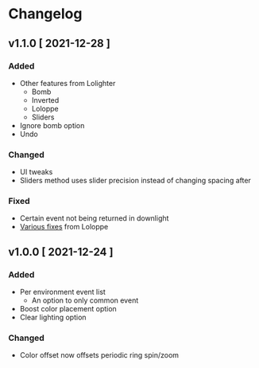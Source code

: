# Changelog

## v1.1.0 [ 2021-12-28 ]

### Added

-   Other features from Lolighter
    -   Bomb
    -   Inverted
    -   Loloppe
    -   Sliders
-   Ignore bomb option
-   Undo

### Changed

-   UI tweaks
-   Sliders method uses slider precision instead of changing spacing after

### Fixed

-   Certain event not being returned in downlight
-   [Various fixes](https://github.com/Loloppe/Lolighter/commit/563e18eabefedfeef6099d43e375b77262d28d8) from Loloppe

## v1.0.0 [ 2021-12-24 ]

### Added

-   Per environment event list
    -   An option to only common event
-   Boost color placement option
-   Clear lighting option

### Changed

-   Color offset now offsets periodic ring spin/zoom

